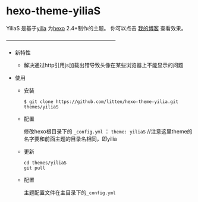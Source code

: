 hexo-theme-yiliaS
================

YiliaS 是基于[yilla](https://github.com/litten/hexo-theme-yilia) 为[hexo](https://github.com/tommy351/hexo) 2.4+制作的主题。
你可以点击 [我的博客](http://mingyangShang.github.io/) 查看效果。           
 

—————————————————————     

- 新特性
	
	+ 解决通过http引用js加载出错导致头像在某些浏览器上不能显示的问题                

- 使用

  + 安装

    ```
    $ git clone https://github.com/litten/hexo-theme-yilia.git themes/yiliaS
    ```

  + 配置

    修改hexo根目录下的 `_config.yml` ： `theme: yiliaS` //注意这里theme的名字要和前面主题的目录名相同，即yilia

  + 更新

    ```
    cd themes/yiliaS
    git pull
    ```
 
  + 配置

    主题配置文件在主目录下的`_config.yml`


